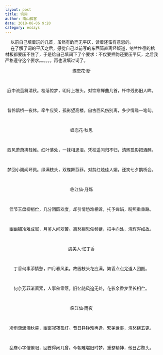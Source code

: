 ```yaml
---
layout: post
title: 填词
author: 南山孤客
date: 2018-06-06 9:20
category: essays
---
```

&emsp;    以前自己填着玩的几首，虽然有韵而无平仄，读着还蛮有意思的。  
&emsp;    在了解了词的平仄之后，感觉自己以前写的东西简直离经叛道，纳兰性德的棺材板都要压不住了，于是给自己填词下了个要求：不仅要押韵还要压平仄，之后我严格遵守这个要求。。。。。。再也没填过词了。
<div align="center">
	<p>蝶恋花·断</p><br>
	<p>庭中流萤舞清秋。桂落惊梦，明月上枝头。对饮寒蝉曲几首，杯中残影旧人眸。</p><br>
	<p>昔怜鹊桥一夜休。牵牛应笑，孤影望高楼。自古西风伤别离，多少情缘一笔勾。</p><br>
</div>

<div align="center">
	<p>蝶恋花·秋思</p><br>
	<p>西风萧萧拂轻帷。红叶落处，一抹相思泪。凭栏遥问归不归，清辉孤影把酒醉。</p><br>
	<p>梦回小阁闻环佩。绿满枝头，双蝶舞芬菲。对剪红烛佳人媚，还笑七夕鹊桥会。</p><br>
</div>

<div align="center">
	<p>临江仙·月殇</p><br>
	<p>佳节玉盘柳梢伫，几分团圆欢度。却引情愁难相诉，托予婵娟，盼照重重路。</p><br>
	<p>幽幽铺冷难成眠，月鉴人间欢苦。离愁相思催频蹙，把手向处，清辉泻如故。</p><br>
</div>

<div align="center">
	<p>虞美人·忆丁香</p><br>
	<p>丁香何事添情愁，四月春风柔。故园枝头花应满，繁香点点尤道人团圆。</p><br>
	<p>何奈芳菲渐萧索，人事催零落。旧忆随风追无处，花影余香梦里长相伫。</p><br>
</div>

<div align="center">
	<p>临江仙·雨夜</p><br>
	<p>冷雨潇潇洒秋暮，幽窗寂夜孤灯。昔日铮铮难再逢，繁芜世事，清愁绕五更。</p><br>
	<p>乱卷小字催倦眼，回首得闲几曾。今朝难堪旧时梦，重整精神，他日占鳌头。</p><br>
</div>